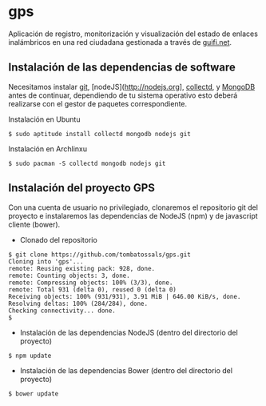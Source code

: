 # gps

Aplicación de registro, monitorización y visualización del estado de enlaces inalámbricos en una red ciudadana gestionada a través de [guifi.net](http://guifi.net).


## Instalación de las dependencias de software

Necesitamos instalar [git](http://git-scm.com), [nodeJS](http://nodejs.org], [collectd](http://collectd.org), y [MongoDB](http://mongodb.org) antes de continuar, dependiendo de tu sistema operativo esto deberá realizarse con el gestor de paquetes correspondiente.

Instalación en Ubuntu

```
$ sudo aptitude install collectd mongodb nodejs git
```

Instalación en Archlinxu

```
$ sudo pacman -S collectd mongodb nodejs git
```

## Instalación del proyecto GPS

Con una cuenta de usuario no privilegiado, clonaremos el repositorio git del proyecto e instalaremos las dependencias de NodeJS (npm) y de javascript cliente (bower).

* Clonado del repositorio
```
$ git clone https://github.com/tombatossals/gps.git
Cloning into 'gps'...
remote: Reusing existing pack: 928, done.
remote: Counting objects: 3, done.
remote: Compressing objects: 100% (3/3), done.
remote: Total 931 (delta 0), reused 0 (delta 0)
Receiving objects: 100% (931/931), 3.91 MiB | 646.00 KiB/s, done.
Resolving deltas: 100% (284/284), done.
Checking connectivity... done.
$
```

* Instalación de las dependencias NodeJS (dentro del directorio del proyecto)
```
$ npm update
```

* Instalación de las dependencias Bower (dentro del directorio del proyecto)
```
$ bower update
```

